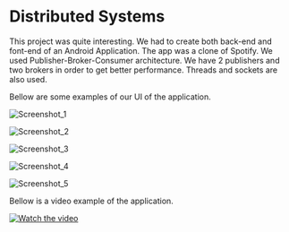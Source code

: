 # Distributed Systems

This project was quite interesting. We had to create both back-end and font-end of an Android Application. The app was a clone of Spotify. We used Publisher-Broker-Consumer architecture. We have 2 publishers and two brokers in order to get better performance. Threads and sockets are also used.

Bellow are some examples of our UI of the application.

![Screenshot_1](https://github.com/roni3840/Projects/blob/master/Distributed-Systems(Android-Java)/img/Screenshot_1.png)

![Screenshot_2](https://github.com/roni3840/Projects/blob/master/Distributed-Systems(Android-Java)/img/Screenshot_2.png)

![Screenshot_3](https://github.com/roni3840/Projects/blob/master/Distributed-Systems(Android-Java)/img/Screenshot_3.png)

![Screenshot_4](https://github.com/roni3840/Projects/blob/master/Distributed-Systems(Android-Java)/img/Screenshot_4.png)

![Screenshot_5](https://github.com/roni3840/Projects/blob/master/Distributed-Systems(Android-Java)/img/Screenshot_5.png)

Bellow is a video example of the application.

[![Watch the video](https://img.youtube.com/vi/yy0XBDhP_QE/hqdefault.jpg)](https://youtu.be/yy0XBDhP_QE)


